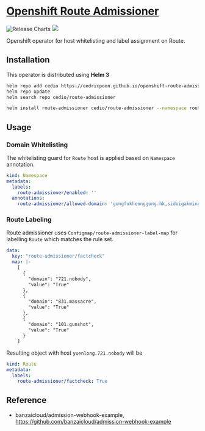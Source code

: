 # [Openshift Route Admissioner](https://github.com/cedricpoon/openshift-route-admissioner)
![Release Charts](https://github.com/cedricpoon/openshift-route-admissioner/workflows/Release%20Charts/badge.svg)
[![](https://img.shields.io/docker/cloud/build/cedricpoon/route-admissioner)](https://hub.docker.com/repository/docker/cedricpoon/route-admissioner)

Openshift operator for host whitelisting and label assignment on Route.

## Installation
This operator is distributed using **Helm 3**
```sh
helm repo add cedio https://cedricpoon.github.io/openshift-route-admissioner
helm repo update
helm search repo cedio/route-admissioner

helm install route-admissioner cedio/route-admissioner --namespace route-admissioner-operator
```

## Usage
### Domain Whitelisting
The whitelisting guard for `Route` host is applied based on `Namespace` annotation.
```yaml
kind: Namespace
metadata:
  labels:
    route-admissioner/enabled: ''
  annotations:
    route-admissioner/allowed-domain: 'gongfukheunggong.hk,sidoigakming.now'
```
### Route Labeling
Route admissioner uses `Configmap/route-admissioner-label-map` for labelling `Route` which matches the rule set.
```yaml
data:
  key: "route-admissioner/factcheck"
  map: |-
    [
      {
        "domain": "721.nobody",
        "value": "True"
      },
      {
        "domain": "831.massacre",
        "value": "True"
      },
      {
        "domain": "101.gunshot",
        "value": "True"
      }
    ]
```
Resulting object with host `yuenlong.721.nobody` will be
```yaml
kind: Route
metadata:
  labels:
    route-admissioner/factcheck: True
```

## Reference
- banzaicloud/admission-webhook-example, https://github.com/banzaicloud/admission-webhook-example
